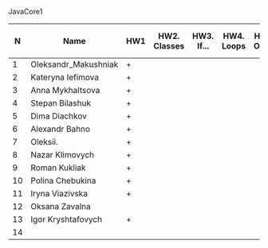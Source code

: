 JavaCore1

N|Name| HW1 | HW2. Classes|HW3. If...|HW4. Loops|HW5. OOP1 |HW6. OOP2 |HW7. Inner classes| HW8. Collection | HW9. String|HW10. Exception|HW11. Thread. IO|HW12. Java8
--|--|--|--|--|--|--|--|--|--|--|--|--|--
1|Oleksandr_Makushniak|+||||||||||||
2|Kateryna Iefimova|+||||||||||||
3|Anna Mykhaltsova|+||||||||||||
4|Stepan Bilashuk|+||||||||||||
5|Dima Diachkov|+||||||||||||
6|Alexandr Bahno|+||||||||||||
7|Oleksii.|+||||||||||||
8|Nazar Klimovych|+||||||||||||
9|Roman Kukliak|+||||||||||||
10|Polina Chebukina|+||||||||||||
11|Iryna Viazivska|+||||||||||||
12|Oksana Zavalna|||||||||||||
13|Igor Kryshtafovych|+||||||||||||
14||||||||||||||


